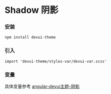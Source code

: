 # Shadow 阴影


### 安装
```
npm install devui-theme
```


### 引入

```
import 'devui-theme/styles-var/devui-var.scss'
```


### 变量

具体变量参考 [angular-devui主题-阴影](https://devui.design/components/zh-cn/design-shadow/demo)